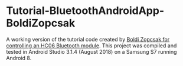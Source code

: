 # Tutorial-BluetoothAndroidApp-BoldiZopcsak
A working version of the tutorial code created by [Boldi Zopcsak for controlling an HC06 Bluetooth module](https://github.com/BoldizsarZopcsak/Android-Studio-code).
This project was compiled and tested in Android Studio 3.1.4 (August 2018) on a Samsung S7 running Android 8.
